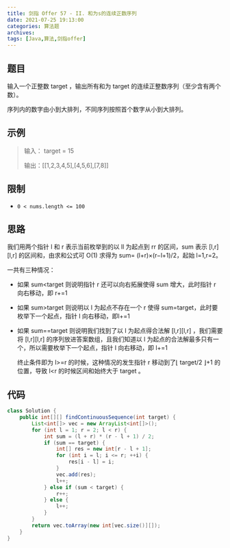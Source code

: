 ```yaml
---
title: 剑指 Offer 57 - II. 和为s的连续正数序列
date: 2021-07-25 19:13:00
categories: 算法题
archives:
tags: [Java,算法,剑指offer]
---
```


## 题目

输入一个正整数 target ，输出所有和为 target 的连续正整数序列（至少含有两个数）。

序列内的数字由小到大排列，不同序列按照首个数字从小到大排列。

## 示例

> 输入： target = 15
>
>    输出：[[1,2,3,4,5],[4,5,6],[7,8]]

<!--more-->

## 限制

- `0 < nums.length <= 100`

## 思路 

我们用两个指针 l 和 r 表示当前枚举到的以 ll 为起点到 rr 的区间，sum 表示 [l,r][l,r] 的区间和，由求和公式可 O(1) 求得为 sum= (l+r)×(r−l+1)/2，起始 l=1,r=2。

一共有三种情况：

- 如果 sum<target 则说明指针 r 还可以向右拓展使得 sum 增大，此时指针 r 向右移动，即 r+=1

- 如果 sum>target 则说明以 l 为起点不存在一个 r 使得 sum=target，此时要枚举下一个起点，指针 l 向右移动，即l+=1

- 如果 sum==target 则说明我们找到了以 l 为起点得合法解 [l,r][l,r] ，我们需要将 [l,r][l,r] 的序列放进答案数组，且我们知道以 l 为起点的合法解最多只有一个，所以需要枚举下一个起点，指针 l 向右移动，即 l+=1

  终止条件即为 l>=r 的时候，这种情况的发生指针 r 移动到了⌊ target/2 ⌋+1 的位置，导致 l<r 的时候区间和始终大于 target 。



## 代码

```java
class Solution {
    public int[][] findContinuousSequence(int target) {
        List<int[]> vec = new ArrayList<int[]>();
        for (int l = 1; r = 2; l < r) {
            int sum = (l + r) * (r - l + 1) / 2;
            if (sum == target) {
                int[] res = new int[r - l + 1];
                for (int i = l; i <= r; ++i) {
                    res[i - l] = i;
                }
                vec.add(res);
                l++;
            } else if (sum < target) {
                r++;
            } else {
                l++;
            }
        }
        return vec.toArray(new int[vec.size()][]);
    }
}
```



